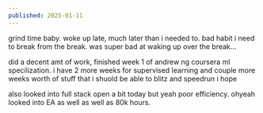 ```yaml
---
published: 2025-01-11
---
```


grind time baby. woke up late, much later than i needed to. bad habit i need to break from the break. was super bad at waking up over the break...

did a decent amt of work, finished week 1 of andrew ng coursera ml specilization. i have 2 more weeks for supervised learning and couple more weeks worth of stuff that i shuold be able to blitz and speedrun i hope

also looked into full stack open a bit today but yeah poor efficiency. ohyeah looked into EA as well as well as 80k hours.